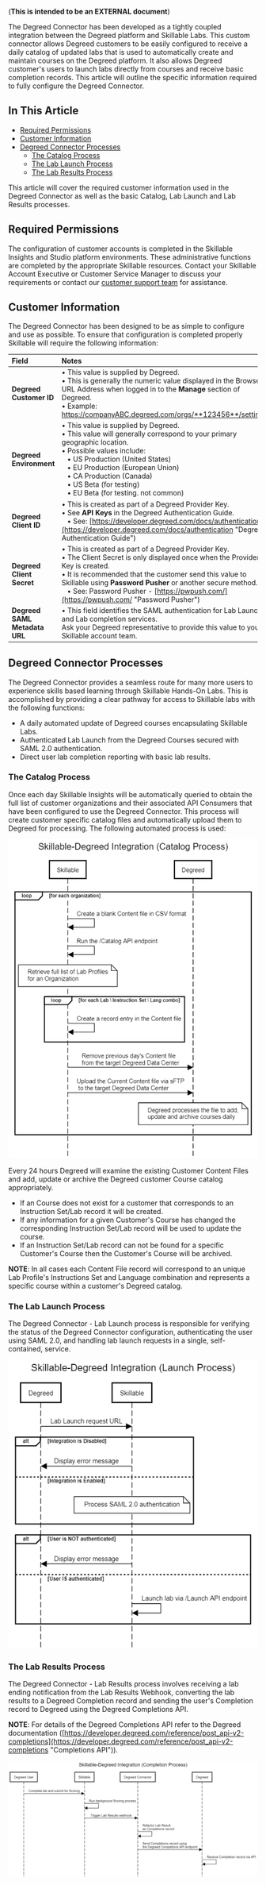 (**This is intended to be an EXTERNAL document**)

The Degreed Connector has been developed as a tightly coupled integration between the Degreed platform and Skillable Labs. This custom connector allows Degreed customers to be easily configured to receive a daily catalog of updated labs that is used to automatically create and maintain courses on the Degreed platform. It also allows Degreed customer's users to launch labs directly from courses and receive basic completion records. This article will outline the specific information required to fully configure the Degreed Connector.

## In This Article 

- [Required Permissions](#required-permissions)
- [Customer Information](#customer-information)
- [Degreed Connector Processes](#degreed-connector-processes)
    - [The Catalog Process](#the-catalog-process)
    - [The Lab Launch Process](#the-lab-launch-process)
    - [The Lab Results Process](#the-lab-results-process)

This article will cover the required customer information used in the Degreed Connector as well as the basic Catalog, Lab Launch and Lab Results processes.

## Required Permissions

The configuration of customer accounts is completed in the Skillable Insights and Studio platform environments. These administrative functions are completed by the appropriate Skillable resources. Contact your Skillable Account Executive or Customer Service Manager to discuss your requirements or contact our [customer support team](http://www.skillable.com/customer-support/) for assistance. 

## Customer Information

The Degreed Connector has been designed to be as simple to configure and use as possible. To ensure that configuration is completed properly Skillable will require the following information:

| Field | Notes |
|:---|:---|
| **Degreed Customer ID** | • This value is supplied by Degreed.<br>• This is generally the numeric value displayed in the Browser URL Address when logged in to the **Manage** section of Degreed.<br>• Example: https://companyABC.degreed.com/orgs/**123456**/settings. |
| **Degreed Environment** | • This value is supplied by Degreed.<br>• This value will generally correspond to your primary geographic location.<br>• Possible values include:<br>&nbsp;&nbsp;&nbsp;• US Production (United States)<br>&nbsp;&nbsp;&nbsp;• EU Production (European Union)<br>&nbsp;&nbsp;&nbsp;• CA Production (Canada)<br>&nbsp;&nbsp;&nbsp;• US Beta (for testing)<br>&nbsp;&nbsp;&nbsp;• EU Beta (for testing. not common) |
| **Degreed Client ID** | • This is created as part of a Degreed Provider Key.<br>• See **API Keys** in the Degreed Authentication Guide.<br>&nbsp;&nbsp;&nbsp;• See: [https://developer.degreed.com/docs/authentication](https://developer.degreed.com/docs/authentication "Degreed Authentication Guide") |
| **Degreed Client Secret** | • This is created as part of a Degreed Provider Key.<br>• The Client Secret is only displayed once when the Provider Key is created.<br>• It is recommended that the customer send this value to Skillable using **Password Pusher** or another secure method.<br>&nbsp;&nbsp;&nbsp;• See: Password Pusher - [https://pwpush.com/](https://pwpush.com/ "Password Pusher") |
| **Degreed SAML Metadata URL** | • This field identifies the SAML authentication for Lab Launch and Lab completion services.<br>Ask your Degreed representative to provide this value to your Skillable account team. |

## Degreed Connector Processes

The Degreed Connector provides a seamless route for many more users to experience skills based learning through Skillable Hands-On Labs. This is accomplished by providing a clear pathway for access to Skillable labs with the following functions:

- A daily automated update of Degreed courses encapsulating Skillable Labs.
- Authenticated Lab Launch from the Degreed Courses secured with SAML 2.0 authentication.
- Direct user lab completion reporting with basic lab results.

### The Catalog Process

Once each day Skillable Insights will be automatically queried to obtain the full list of customer organizations and their associated API Consumers that have been configured to use the Degreed Connector. This process will create customer specific catalog files and automatically upload them to Degreed for processing. The following automated process is used:

![Degreed Sequence Diagram - Catalog v2](connect-images/Degreed-Sequence-Diagram-Catalog-v2.png)

Every 24 hours Degreed will examine the existing Customer Content Files and add, update or archive the Degreed customer Course catalog appropriately.

- If an Course does not exist for a customer that corresponds to an Instruction Set/Lab record it will be created.
- If any information for a given Customer's Course has changed the corresponding Instruction Set/Lab record will be used to update the course.
- If an Instruction Set/Lab record can not be found for a specific Customer's Course then the Customer's Course will be archived.

**NOTE**: In all cases each Content File record will correspond to an unique Lab Profile's Instructions Set and Language combination and represents a specific course within a customer's Degreed catalog.

### The Lab Launch Process

The Degreed Connector - Lab Launch process is responsible for verifying the status of the Degreed Connector configuration, authenticating the user using SAML 2.0, and handling lab launch requests in a single, self-contained, service.

![Degreed Sequence Diagram - Launch](connect-images/Degreed-Sequence-Diagram-Launch.png)

### The Lab Results Process

The Degreed Connector - Lab Results process involves receiving a lab ending notification from the Lab Results Webhook, converting the lab results to a Degreed Completion record and sending the user's Completion record to Degreed using the Degreed Completions API.

**NOTE**: For details of the Degreed Completions API refer to the Degreed documentation ([https://developer.degreed.com/reference/post_api-v2-completions](https://developer.degreed.com/reference/post_api-v2-completions "Completions API")).

![Degreed Sequence Diagram - results](connect-images/Degreed-Sequence-Diagram-results.png)
